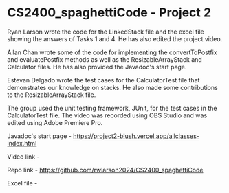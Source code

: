 # CS2400_spaghettiCode - Project 2

Ryan Larson wrote the code for the LinkedStack file and the excel file showing the answers of Tasks 1 and 4. He has also edited the project video.

Allan Chan wrote some of the code for implementing the convertToPostfix and evaluatePostfix methods as well as the ResizableArrayStack and Calculator files. 
He has also provided the Javadoc's start page.

Estevan Delgado wrote the test cases for the CalculatorTest file that demonstrates our knowledge on stacks. He also made some contributions to the 
ResizableArrayStack file.

The group used the unit testing framework, JUnit, for the test cases in the CalculatorTest file. The video was recorded using OBS Studio and was edited using 
Adobe Premiere Pro.

Javadoc's start page - https://project2-blush.vercel.app/allclasses-index.html

Video link - 

Repo link - https://github.com/rwlarson2024/CS2400_spaghettiCode

Excel file - 
